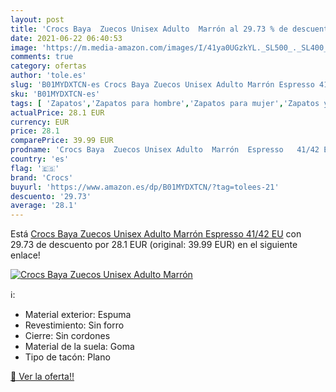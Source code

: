 ```yaml
---
layout: post
title: 'Crocs Baya  Zuecos Unisex Adulto  Marrón al 29.73 % de descuento'
date: 2021-06-22 06:40:53
image: 'https://m.media-amazon.com/images/I/41ya0UGzkYL._SL500_._SL400_.jpg'
comments: true
category: ofertas
author: 'tole.es'
slug: 'B01MYDXTCN-es Crocs Baya Zuecos Unisex Adulto Marrón Espresso 41/42 EU'
sku: 'B01MYDXTCN-es'
tags: [ 'Zapatos','Zapatos para hombre','Zapatos para mujer','Zapatos y complementos','Zuecos de mujer','Zuecos y mules de mujer','Zuecos y mules para hombre','crocs','zuecos', ]
actualPrice: 28.1 EUR
currency: EUR
price: 28.1
comparePrice: 39.99 EUR
prodname: 'Crocs Baya  Zuecos Unisex Adulto  Marrón  Espresso   41/42 EU'
country: 'es'
flag: '🇪🇸'
brand: 'Crocs'
buyurl: 'https://www.amazon.es/dp/B01MYDXTCN/?tag=tolees-21'
descuento: '29.73'
average: '28.1'
---
```


Está [Crocs Baya  Zuecos Unisex Adulto  Marrón  Espresso   41/42 EU](https://www.amazon.es/dp/B01MYDXTCN/?tag=tolees-21) con 29.73 de descuento por 28.1 EUR (original: 39.99 EUR) en el siguiente enlace!

[![Crocs Baya  Zuecos Unisex Adulto  Marrón](https://m.media-amazon.com/images/I/41ya0UGzkYL._SL500_._SL400_.jpg)](https://www.amazon.es/dp/B01MYDXTCN/?tag=tolees-21)

ℹ️:

- Material exterior: Espuma
- Revestimiento: Sin forro
- Cierre: Sin cordones
- Material de la suela: Goma
- Tipo de tacón: Plano

[🛒 Ver la oferta!!](https://www.amazon.es/dp/B01MYDXTCN/?tag=tolees-21)
